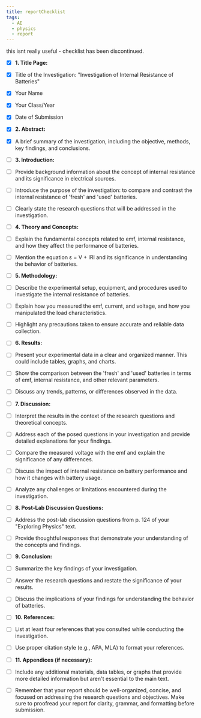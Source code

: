 ```yaml
---
title: reportChecklist
tags:
  - AE
  - physics
  - report
---
```


this isnt really useful - checklist has been discontinued.

- [x] **1. Title Page:**
- [x] Title of the Investigation: "Investigation of Internal Resistance of Batteries"
- [x] Your Name
- [x] Your Class/Year
- [x] Date of Submission

- [x] **2. Abstract:**
- [x] A brief summary of the investigation, including the objective, methods, key findings, and conclusions.

- [ ] **3. Introduction:**
- [ ] Provide background information about the concept of internal resistance and its significance in electrical sources.
- [ ] Introduce the purpose of the investigation: to compare and contrast the internal resistance of 'fresh' and 'used' batteries.
- [ ] Clearly state the research questions that will be addressed in the investigation.

- [ ] **4. Theory and Concepts:**
- [ ] Explain the fundamental concepts related to emf, internal resistance, and how they affect the performance of batteries.
- [ ] Mention the equation ε = V + IRI and its significance in understanding the behavior of batteries.

- [ ] **5. Methodology:**
- [ ] Describe the experimental setup, equipment, and procedures used to investigate the internal resistance of batteries.
- [ ] Explain how you measured the emf, current, and voltage, and how you manipulated the load characteristics.
- [ ] Highlight any precautions taken to ensure accurate and reliable data collection.

- [ ] **6. Results:**
- [ ] Present your experimental data in a clear and organized manner. This could include tables, graphs, and charts.
- [ ] Show the comparison between the 'fresh' and 'used' batteries in terms of emf, internal resistance, and other relevant parameters.
- [ ] Discuss any trends, patterns, or differences observed in the data.

- [ ] **7. Discussion:**
- [ ] Interpret the results in the context of the research questions and theoretical concepts.
- [ ] Address each of the posed questions in your investigation and provide detailed explanations for your findings.
- [ ] Compare the measured voltage with the emf and explain the significance of any differences.
- [ ] Discuss the impact of internal resistance on battery performance and how it changes with battery usage.
- [ ] Analyze any challenges or limitations encountered during the investigation.

- [ ] **8. Post-Lab Discussion Questions:**
- [ ] Address the post-lab discussion questions from p. 124 of your "Exploring Physics" text.
- [ ] Provide thoughtful responses that demonstrate your understanding of the concepts and findings.

- [ ] **9. Conclusion:**
- [ ] Summarize the key findings of your investigation.
- [ ] Answer the research questions and restate the significance of your results.
- [ ] Discuss the implications of your findings for understanding the behavior of batteries.

- [ ] **10. References:**
- [ ] List at least four references that you consulted while conducting the investigation.
- [ ] Use proper citation style (e.g., APA, MLA) to format your references.

- [ ] **11. Appendices (if necessary):**
- [ ] Include any additional materials, data tables, or graphs that provide more detailed information but aren't essential to the main text.
- [ ] Remember that your report should be well-organized, concise, and focused on addressing the research questions and objectives. Make sure to proofread your report for clarity, grammar, and formatting before submission.
